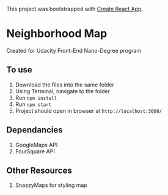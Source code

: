 This project was bootstrapped with [Create React App](https://github.com/facebookincubator/create-react-app).

# Neighborhood Map

Created for Udacity Front-End Nano-Degree program

## To use
1. Download the files into the same folder
2. Using Terminal, navigate to the folder
3. Run `npm install`
4. Run `npm start`
5. Project should open in browser at `http://localhost:3000/`

## Dependancies
1. GoogleMaps API
2. FourSquare API

## Other Resources
1. SnazzyMaps for styling map
